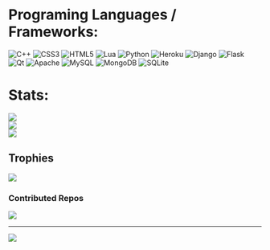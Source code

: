 
# Programing Languages / Frameworks:
![C++](https://img.shields.io/badge/c++-%2300599C.svg?style=for-the-badge&logo=c%2B%2B&logoColor=white) 
![CSS3](https://img.shields.io/badge/css3-%231572B6.svg?style=for-the-badge&logo=css3&logoColor=white) ![HTML5](https://img.shields.io/badge/html5-%23E34F26.svg?style=for-the-badge&logo=html5&logoColor=white) ![Lua](https://img.shields.io/badge/lua-%232C2D72.svg?style=for-the-badge&logo=lua&logoColor=white) ![Python](https://img.shields.io/badge/python-3670A0?style=for-the-badge&logo=python&logoColor=ffdd54) ![Heroku](https://img.shields.io/badge/heroku-%23430098.svg?style=for-the-badge&logo=heroku&logoColor=white) ![Django](https://img.shields.io/badge/django-%23092E20.svg?style=for-the-badge&logo=django&logoColor=white) ![Flask](https://img.shields.io/badge/flask-%23000.svg?style=for-the-badge&logo=flask&logoColor=white) ![Qt](https://img.shields.io/badge/Qt-%23217346.svg?style=for-the-badge&logo=Qt&logoColor=white) ![Apache](https://img.shields.io/badge/apache-%23D42029.svg?style=for-the-badge&logo=apache&logoColor=white) ![MySQL](https://img.shields.io/badge/mysql-%2300f.svg?style=for-the-badge&logo=mysql&logoColor=white) ![MongoDB](https://img.shields.io/badge/MongoDB-%234ea94b.svg?style=for-the-badge&logo=mongodb&logoColor=white) ![SQLite](https://img.shields.io/badge/sqlite-%2307405e.svg?style=for-the-badge&logo=sqlite&logoColor=white)
# Stats:
![](https://github-readme-stats.vercel.app/api?username=HYPER-00&theme=radical&hide_border=false&include_all_commits=true&count_private=true)<br/>
![](https://github-readme-streak-stats.herokuapp.com/?user=HYPER-00&theme=radical&hide_border=false)<br/>
![](https://github-readme-stats.vercel.app/api/top-langs/?username=HYPER-00&theme=radical&hide_border=false&include_all_commits=true&count_private=true&layout=compact)

## Trophies
![](https://github-profile-trophy.vercel.app/?username=HYPER-00&theme=radical&no-frame=false&no-bg=false&margin-w=4)

### Contributed Repos
![](https://github-contributor-stats.vercel.app/api?username=HYPER-00&limit=5&theme=dark&combine_all_yearly_contributions=true)

---
[![](https://visitcount.itsvg.in/api?id=HYPER-00&icon=5&color=0)](https://visitcount.itsvg.in)

<!-- Proudly created with GPRM ( https://gprm.itsvg.in ) -->
